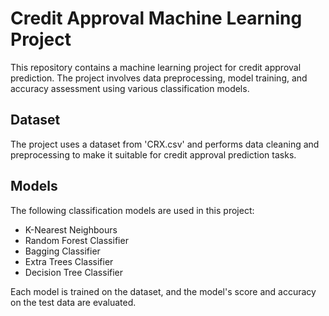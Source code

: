 # Credit Approval Machine Learning Project

This repository contains a machine learning project for credit approval prediction. The project involves data preprocessing, model training, and accuracy assessment using various classification models.

## Dataset

The project uses a dataset from 'CRX.csv' and performs data cleaning and preprocessing to make it suitable for credit approval prediction tasks.

## Models

The following classification models are used in this project:

- K-Nearest Neighbours
- Random Forest Classifier
- Bagging Classifier
- Extra Trees Classifier
- Decision Tree Classifier

Each model is trained on the dataset, and the model's score and accuracy on the test data are evaluated.
